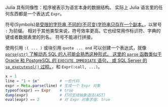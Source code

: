Julia 具有同像性：程序被表示为语言本身的数据结构。
实际上 Julia 语言里的任何东西都是一个表达式 `Expr`。

符号(Symbols)是<a class="tooltip" href="#">受限的字符串
<span>不同的(不可变)字符串只存在一个副本。</span></a>，以冒号 `:` 为前缀。
相对于其他类型来说，符号效率更高。它也经常用作标识符、字典的键或者数据表里的列名。
符号不能进行拼接。

使用引用 `:( ... )` 或块引用 `quote ... end` 可以创建一个表达式，就像
<a class="tooltip" href="#">`parse(str)`<span> 
了解动态 SQL 的人可能会熟悉这种形式。
这里的 `parse` 函数类似于 Oracle 和 PostgreSQL 的 `EXECUTE IMMEDIATE` 语句，
或 SQL
Server 的 `sp_executesql()` 过程。</span></a>，和 `Expr(:call, ...)`。

```julia
x = 1
line = "1 + $x"         # 一些代码
expr = Meta.parse(line) # 生成一个 Expr 对象
typeof(expr) == Expr    # true
dump(expr)              # 打印生成抽象语法(AST)
eval(expr) == 2         # 对 Expr 对象求值: true
```
